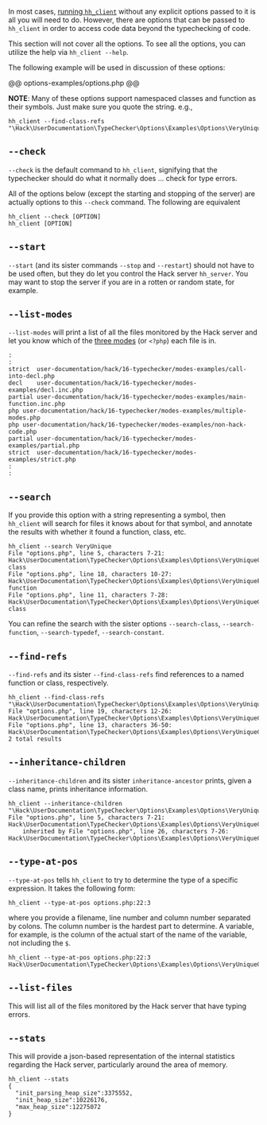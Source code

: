 In most cases, [running `hh_client`](running.md) without any explicit options passed to it is all you will need to do. However, there are options that can be passed to `hh_client` in order to access code data beyond the typechecking of code.

This section will not cover all the options. To see all the options, you can utilize the help via `hh_client --help`.

The following example will be used in discussion of these options:

@@ options-examples/options.php @@

**NOTE**: Many of these options support namespaced classes and function as their symbols. Just make sure you quote the string. e.g.,

```
hh_client --find-class-refs "\Hack\UserDocumentation\TypeChecker\Options\Examples\Options\VeryUniqueClass"
```

## `--check`

`--check` is the default command to `hh_client`, signifying that the typechecker should do what it normally does ... check for type errors.

All of the options below (except the starting and stopping of the server) are actually options to this `--check` command. The following are equivalent

```
hh_client --check [OPTION]
hh_client [OPTION]
```

## `--start`

`--start` (and its sister commands `--stop` and `--restart`) should not have to be used often, but they do let you control the Hack server `hh_server`. You may want to stop the server if you are in a rotten or random state, for example.

## `--list-modes`

`--list-modes` will print a list of all the files monitored by the Hack server and let you know which of the [three modes](05-modes.md) (or `<?php`) each file is in.

```
:
:
strict  user-documentation/hack/16-typechecker/modes-examples/call-into-decl.php
decl    user-documentation/hack/16-typechecker/modes-examples/decl.inc.php
partial user-documentation/hack/16-typechecker/modes-examples/main-function.inc.php
php user-documentation/hack/16-typechecker/modes-examples/multiple-modes.php
php user-documentation/hack/16-typechecker/modes-examples/non-hack-code.php
partial user-documentation/hack/16-typechecker/modes-examples/partial.php
strict  user-documentation/hack/16-typechecker/modes-examples/strict.php
:
:
```

## `--search`

If you provide this option with a string representing a symbol, then `hh_client` will search for files it knows about for that symbol, and annotate the results with whether it found a function, class, etc.

```
hh_client --search VeryUnique
File "options.php", line 5, characters 7-21: Hack\UserDocumentation\TypeChecker\Options\Examples\Options\VeryUniqueClass, class
File "options.php", line 18, characters 10-27: Hack\UserDocumentation\TypeChecker\Options\Examples\Options\VeryUniqueFunction, function
File "options.php", line 11, characters 7-28: Hack\UserDocumentation\TypeChecker\Options\Examples\Options\VeryUniqueGenericClass, class
```

You can refine the search with the sister options `--search-class`, `--search-function`, `--search-typedef`, `--search-constant`.

## `--find-refs`

`--find-refs` and its sister `--find-class-refs` find references to a named function or class, respectively.

```
hh_client --find-class-refs "\Hack\UserDocumentation\TypeChecker\Options\Examples\Options\VeryUniqueClass"
File "options.php", line 19, characters 12-26: Hack\UserDocumentation\TypeChecker\Options\Examples\Options\VeryUniqueClass::__construct
File "options.php", line 13, characters 36-50: Hack\UserDocumentation\TypeChecker\Options\Examples\Options\VeryUniqueClass
2 total results
```

## `--inheritance-children`

`--inheritance-children` and its sister `inheritance-ancestor` prints, given a class name, prints inheritance information.

```
hh_client --inheritance-children "\Hack\UserDocumentation\TypeChecker\Options\Examples\Options\VeryUniqueClass"
File "options.php", line 5, characters 7-21: Hack\UserDocumentation\TypeChecker\Options\Examples\Options\VeryUniqueClass
    inherited by File "options.php", line 26, characters 7-26: Hack\UserDocumentation\TypeChecker\Options\Examples\Options\VeryUniqueClassChild
```

## `--type-at-pos`

`--type-at-pos` tells `hh_client` to try to determine the type of a specific expression. It takes the following form:

```
hh_client --type-at-pos options.php:22:3
```

where you provide a filename, line number and column number separated by colons. The column number is the hardest part to determine. A variable, for example, is the column of the actual start of the name of the variable, not including the `$`.

```
hh_client --type-at-pos options.php:22:3
Hack\UserDocumentation\TypeChecker\Options\Examples\Options\VeryUniqueGenericClass
```

## `--list-files`

This will list all of the files monitored by the Hack server that have typing errors.

## `--stats`

This will provide a json-based representation of the internal statistics regarding the Hack server, particularly around the area of memory.

```
hh_client --stats
{
  "init_parsing_heap_size":3375552,
  "init_heap_size":10226176,
  "max_heap_size":12275072
}
```
